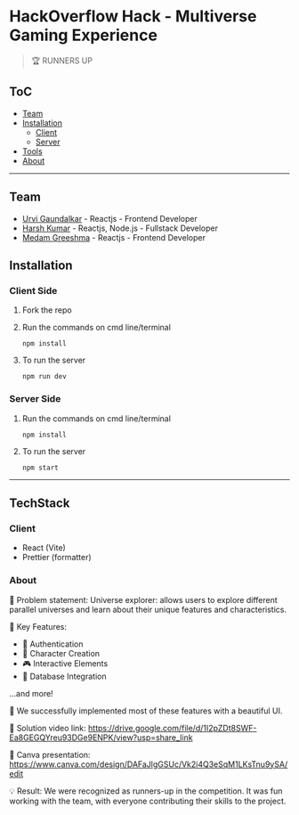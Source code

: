 # HackOverflow Hack - Multiverse Gaming Experience

> 🏆 RUNNERS UP

## ToC
- [Team](#team)
- [Installation](#installation)
    - [Client](#client-side)
    - [Server](#server-side)
- [Tools](#techstack)
- [About](#about)

---
## Team

- [Urvi Gaundalkar](https://github.com/ug2510) - Reactjs - Frontend Developer
- [Harsh Kumar](https://github.com/hk2257853) - Reactjs, Node.js - Fullstack Developer
- [Medam Greeshma](https://github.com/Greeshma2903) - Reactjs - Frontend Developer

## Installation

### Client Side

1. Fork the repo

2. Run the commands on cmd line/terminal
    ```
    npm install
    ```

3. To run the server
    ```
    npm run dev
    ```

### Server Side
1. Run the commands on cmd line/terminal
    ```
    npm install
    ```

2. To run the server
    ```
    npm start
    ```
---

## TechStack

### Client

- React (Vite)
- Prettier (formatter)

### About
🚀 Problem statement:
Universe explorer: allows users to explore different parallel universes and learn about their unique features and characteristics.

🔑 Key Features:

* 🔐 Authentication
* 🎨 Character Creation
* 🎮 Interactive Elements
* 💾 Database Integration

...and more!

🎉 We successfully implemented most of these features with a beautiful UI.

🎥 Solution video link: https://drive.google.com/file/d/1I2pZDt8SWF-Ea8GEGQYreu93DGe9ENPK/view?usp=share_link

🎨 Canva presentation: https://www.canva.com/design/DAFaJlgGSUc/Vk2i4Q3eSqM1LKsTnu9ySA/edit

💡 Result: We were recognized as runners-up in the competition. It was fun working with the team, with everyone contributing their skills to the project.

